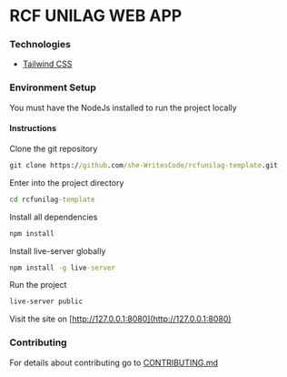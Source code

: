 # RCF UNILAG WEB APP

### Technologies

-   [Tailwind CSS](https://tailwindcss.com/)

### Environment Setup

You must have the NodeJs installed to run the project locally

#### Instructions

Clone the git repository

```cmd
git clone https://github.com/she-WritesCode/rcfunilag-template.git
```

Enter into the project directory

```cmd
cd rcfunilag-template
```

Install all dependencies

```cmd
npm install
```

Install live-server globally

```cmd
npm install -g live-server
```

Run the project

```cmd
live-server public
```

Visit the site on [http://127.0.0.1:8080](http://127.0.0.1:8080)

### Contributing

For details about contributing go to [CONTRIBUTING.md](CONTRIBUTING.md)
